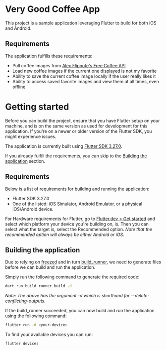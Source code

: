 # Very Good Coffee App

This project is a sample application leveraging Flutter to build for both iOS and Android.

## Requirements

The application fulfills these requirements:

- Pull coffee images from [Alex Flipnote's Free Coffee API](https://coffee.alexflipnote.dev)
- Load new coffee images if the current one displayed is not my favorite
- Ability to save the current coffee image locally if the user really likes it
- Ability to access saved favorite images and view them at all times, even offline

# Getting started

Before you can build the project, ensure that you have Flutter setup on your machine, and is on the same version as used for development for this application. If you're on a newer or older version of the Flutter SDK, you might experience issues.

The application is currently built using [Flutter SDK 3.27.0](https://docs.flutter.dev/release/release-notes/release-notes-3.27.0).

If you already fulfill the requirements, you can skip to the [Building the application](https://github.com/Xazin/very_good_coffee_app?tab=readme-ov-file#building-the-application) section.

## Requirements

Below is a list of requirements for building and running the application:

- Flutter SDK 3.27.0
- One of the listed: iOS Simulator, Android Emulator, or a physical iOS/Android device.

For Hardware requirements for Flutter, go to [Flutter.dev > Get started](https://docs.flutter.dev/get-started/install) and select which platform your device you're building on, is. Then you can select what the target is, select the Recommended option. _Note that the recommended option will always be either Android or iOS_.

## Building the application

Due to relying on [freezed](https://pub.dev/packages/freezed) and in turn [build_runner](https://pub.dev/packages/build_runner), we need to generate files before we can build and run the application.

Simply run the following command to generate the required code:

```bash
dart run build_runner build -d
```

_Note: The above has the argument -d which is shorthand for --delete-conflicting-outputs._

If the build_runner succeeded, you can now build and run the application using the following command:

```bash
flutter run -d <your-device>
```

To find your available devices you can run:

```bash
flutter devices
```
